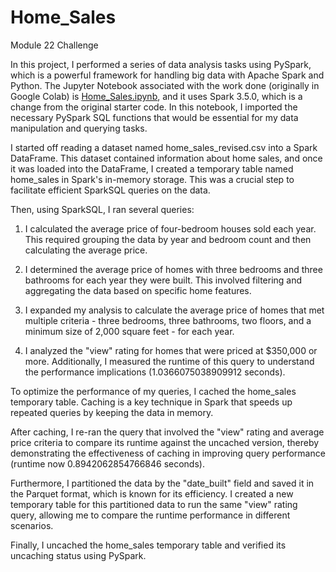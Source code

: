 # Home_Sales
Module 22 Challenge

In this project, I performed a series of data analysis tasks using PySpark, which is a powerful framework for handling big data with Apache Spark and Python. The Jupyter Notebook associated with the work done (originally in Google Colab) is [Home_Sales.ipynb](https://github.com/aliciahlavac/Home_Sales/blob/main/Home_Sales.ipynb), and it uses Spark 3.5.0, which is a change from the original starter code.  In this notebook, I imported the necessary PySpark SQL functions that would be essential for my data manipulation and querying tasks.

I started off reading a dataset named home_sales_revised.csv into a Spark DataFrame. This dataset contained information about home sales, and once it was loaded into the DataFrame, I created a temporary table named home_sales in Spark's in-memory storage. This was a crucial step to facilitate efficient SparkSQL queries on the data.

Then, using SparkSQL, I ran several queries:

1. I calculated the average price of four-bedroom houses sold each year. This required grouping the data by year and bedroom count and then calculating the average price.

2. I determined the average price of homes with three bedrooms and three bathrooms for each year they were built. This involved filtering and aggregating the data based on specific home features.

3. I expanded my analysis to calculate the average price of homes that met multiple criteria - three bedrooms, three bathrooms, two floors, and a minimum size of 2,000 square feet - for each year.

4. I analyzed the "view" rating for homes that were priced at $350,000 or more. Additionally, I measured the runtime of this query to understand the performance implications (1.0366075038909912 seconds).

To optimize the performance of my queries, I cached the home_sales temporary table. Caching is a key technique in Spark that speeds up repeated queries by keeping the data in memory.

After caching, I re-ran the query that involved the "view" rating and average price criteria to compare its runtime against the uncached version, thereby demonstrating the effectiveness of caching in improving query performance (runtime now 0.8942062854766846 seconds).

Furthermore, I partitioned the data by the "date_built" field and saved it in the Parquet format, which is known for its efficiency. I created a new temporary table for this partitioned data to run the same "view" rating query, allowing me to compare the runtime performance in different scenarios.

Finally, I uncached the home_sales temporary table and verified its uncaching status using PySpark. 
